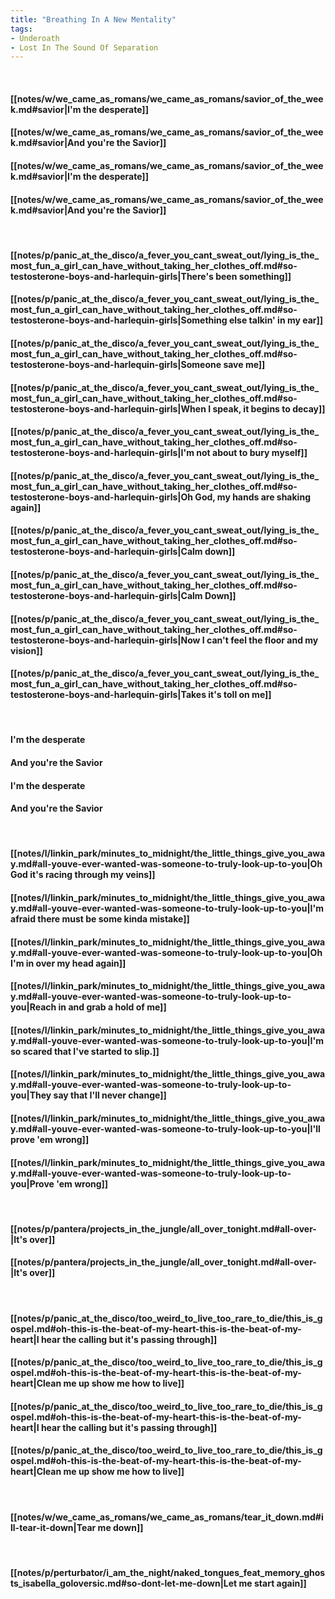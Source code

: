 ```yaml
---
title: "Breathing In A New Mentality"
tags:
- Underoath
- Lost In The Sound Of Separation
---
```

&nbsp;
#### [[notes/w/we_came_as_romans/we_came_as_romans/savior_of_the_week.md#savior|I'm the desperate]]
#### [[notes/w/we_came_as_romans/we_came_as_romans/savior_of_the_week.md#savior|And you're the Savior]]
#### [[notes/w/we_came_as_romans/we_came_as_romans/savior_of_the_week.md#savior|I'm the desperate]]
#### [[notes/w/we_came_as_romans/we_came_as_romans/savior_of_the_week.md#savior|And you're the Savior]]
&nbsp;
#### [[notes/p/panic_at_the_disco/a_fever_you_cant_sweat_out/lying_is_the_most_fun_a_girl_can_have_without_taking_her_clothes_off.md#so-testosterone-boys-and-harlequin-girls|There's been something]]
#### [[notes/p/panic_at_the_disco/a_fever_you_cant_sweat_out/lying_is_the_most_fun_a_girl_can_have_without_taking_her_clothes_off.md#so-testosterone-boys-and-harlequin-girls|Something else talkin' in my ear]]
#### [[notes/p/panic_at_the_disco/a_fever_you_cant_sweat_out/lying_is_the_most_fun_a_girl_can_have_without_taking_her_clothes_off.md#so-testosterone-boys-and-harlequin-girls|Someone save me]]
#### [[notes/p/panic_at_the_disco/a_fever_you_cant_sweat_out/lying_is_the_most_fun_a_girl_can_have_without_taking_her_clothes_off.md#so-testosterone-boys-and-harlequin-girls|When I speak, it begins to decay]]
#### [[notes/p/panic_at_the_disco/a_fever_you_cant_sweat_out/lying_is_the_most_fun_a_girl_can_have_without_taking_her_clothes_off.md#so-testosterone-boys-and-harlequin-girls|I'm not about to bury myself]]
#### [[notes/p/panic_at_the_disco/a_fever_you_cant_sweat_out/lying_is_the_most_fun_a_girl_can_have_without_taking_her_clothes_off.md#so-testosterone-boys-and-harlequin-girls|Oh God, my hands are shaking again]]
#### [[notes/p/panic_at_the_disco/a_fever_you_cant_sweat_out/lying_is_the_most_fun_a_girl_can_have_without_taking_her_clothes_off.md#so-testosterone-boys-and-harlequin-girls|Calm down]]
#### [[notes/p/panic_at_the_disco/a_fever_you_cant_sweat_out/lying_is_the_most_fun_a_girl_can_have_without_taking_her_clothes_off.md#so-testosterone-boys-and-harlequin-girls|Calm Down]]
#### [[notes/p/panic_at_the_disco/a_fever_you_cant_sweat_out/lying_is_the_most_fun_a_girl_can_have_without_taking_her_clothes_off.md#so-testosterone-boys-and-harlequin-girls|Now I can't feel the floor and my vision]]
#### [[notes/p/panic_at_the_disco/a_fever_you_cant_sweat_out/lying_is_the_most_fun_a_girl_can_have_without_taking_her_clothes_off.md#so-testosterone-boys-and-harlequin-girls|Takes it's toll on me]]
&nbsp;
#### I'm the desperate
#### And you're the Savior
#### I'm the desperate
#### And you're the Savior
&nbsp;
#### [[notes/l/linkin_park/minutes_to_midnight/the_little_things_give_you_away.md#all-youve-ever-wanted-was-someone-to-truly-look-up-to-you|Oh God it's racing through my veins]]
#### [[notes/l/linkin_park/minutes_to_midnight/the_little_things_give_you_away.md#all-youve-ever-wanted-was-someone-to-truly-look-up-to-you|I'm afraid there must be some kinda mistake]]
#### [[notes/l/linkin_park/minutes_to_midnight/the_little_things_give_you_away.md#all-youve-ever-wanted-was-someone-to-truly-look-up-to-you|Oh I'm in over my head again]]
#### [[notes/l/linkin_park/minutes_to_midnight/the_little_things_give_you_away.md#all-youve-ever-wanted-was-someone-to-truly-look-up-to-you|Reach in and grab a hold of me]]
#### [[notes/l/linkin_park/minutes_to_midnight/the_little_things_give_you_away.md#all-youve-ever-wanted-was-someone-to-truly-look-up-to-you|I'm so scared that I've started to slip.]]
#### [[notes/l/linkin_park/minutes_to_midnight/the_little_things_give_you_away.md#all-youve-ever-wanted-was-someone-to-truly-look-up-to-you|They say that I'll never change]]
#### [[notes/l/linkin_park/minutes_to_midnight/the_little_things_give_you_away.md#all-youve-ever-wanted-was-someone-to-truly-look-up-to-you|I'll prove 'em wrong]]
#### [[notes/l/linkin_park/minutes_to_midnight/the_little_things_give_you_away.md#all-youve-ever-wanted-was-someone-to-truly-look-up-to-you|Prove 'em wrong]]
&nbsp;
#### [[notes/p/pantera/projects_in_the_jungle/all_over_tonight.md#all-over-|It's over]]
#### [[notes/p/pantera/projects_in_the_jungle/all_over_tonight.md#all-over-|It's over]]
&nbsp;
#### [[notes/p/panic_at_the_disco/too_weird_to_live_too_rare_to_die/this_is_gospel.md#oh-this-is-the-beat-of-my-heart-this-is-the-beat-of-my-heart|I hear the calling but it's passing through]]
#### [[notes/p/panic_at_the_disco/too_weird_to_live_too_rare_to_die/this_is_gospel.md#oh-this-is-the-beat-of-my-heart-this-is-the-beat-of-my-heart|Clean me up show me how to live]]
#### [[notes/p/panic_at_the_disco/too_weird_to_live_too_rare_to_die/this_is_gospel.md#oh-this-is-the-beat-of-my-heart-this-is-the-beat-of-my-heart|I hear the calling but it's passing through]]
#### [[notes/p/panic_at_the_disco/too_weird_to_live_too_rare_to_die/this_is_gospel.md#oh-this-is-the-beat-of-my-heart-this-is-the-beat-of-my-heart|Clean me up show me how to live]]
&nbsp;
#### [[notes/w/we_came_as_romans/we_came_as_romans/tear_it_down.md#ill-tear-it-down|Tear me down]]
&nbsp;
#### [[notes/p/perturbator/i_am_the_night/naked_tongues_feat_memory_ghosts_isabella_goloversic.md#so-dont-let-me-down|Let me start again]]
